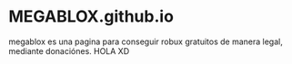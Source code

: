 # MEGABLOX.github.io
megablox es una pagina para conseguir robux gratuitos de manera legal, mediante donaciónes.
HOLA XD
